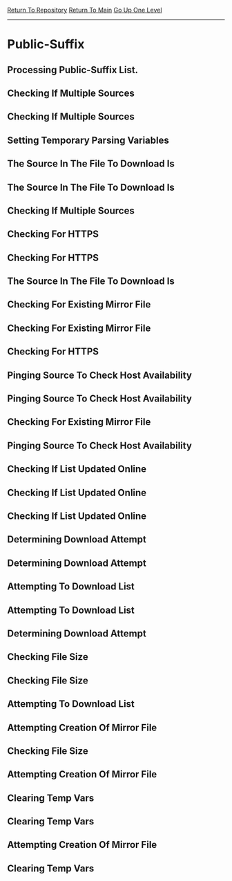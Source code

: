 [Return To Repository](https://github.com/DigitalWarrior/piholeparser/)
[Return To Main](https://github.com/DigitalWarrior/piholeparser/blob/master/RecentRunLogs/Mainlog.md)
[Go Up One Level](https://github.com/DigitalWarrior/piholeparser/blob/master/RecentRunLogs/TopLevelScripts/15-Processing-Top-Level-Domains.md)
____________________________________
# Public-Suffix
## Processing Public-Suffix List.
## Checking If Multiple Sources
## Checking If Multiple Sources
## Setting Temporary Parsing Variables
## The Source In The File To Download Is
## The Source In The File To Download Is
## Checking If Multiple Sources
## Checking For HTTPS
## Checking For HTTPS
## The Source In The File To Download Is
## Checking For Existing Mirror File
## Checking For Existing Mirror File
## Checking For HTTPS
## Pinging Source To Check Host Availability
## Pinging Source To Check Host Availability
## Checking For Existing Mirror File
## Pinging Source To Check Host Availability
## Checking If List Updated Online
## Checking If List Updated Online
## Checking If List Updated Online
## Determining Download Attempt
## Determining Download Attempt
## Attempting To Download List
## Attempting To Download List
## Determining Download Attempt
## Checking File Size
## Checking File Size
## Attempting To Download List
## Attempting Creation Of Mirror File
## Checking File Size
## Attempting Creation Of Mirror File
## Clearing Temp Vars
## Clearing Temp Vars
## Attempting Creation Of Mirror File
## Clearing Temp Vars

